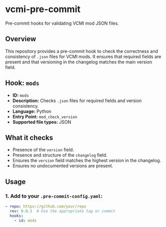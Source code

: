 # vcmi-pre-commit

Pre-commit hooks for validating VCMI mod JSON files.

## Overview

This repository provides a pre-commit hook to check the correctness and consistency of `.json` files for VCMI mods. It ensures that required fields are present and that versioning in the changelog matches the main version field.

## Hook: `mods`

- **ID:** `mods`
- **Description:** Checks `.json` files for required fields and version consistency.
- **Language:** Python
- **Entry Point:** `mod_check_version`
- **Supported file types:** JSON

## What it checks

- Presence of the `version` field.
- Presence and structure of the `changelog` field.
- Ensures the `version` field matches the highest version in the changelog.
- Ensures no undocumented versions are present.

## Usage

### 1. Add to your `.pre-commit-config.yaml`:

```yaml
- repo: https://github.com/your/repo
  rev: 0.0.1  # Use the appropriate tag or commit
  hooks:
    - id: mods